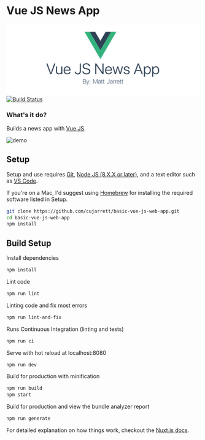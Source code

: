 # Vue JS News App

![logo](./media/logo.gif)
[![Build Status](https://travis-ci.org/cujarrett/vue-js-news-app.svg?branch=master)](https://travis-ci.org/cujarrett/vue-js-news-app)

### What's it do?
Builds a news app with [Vue JS](https://vuejs.org/).

![demo](./media/demo.gif)

## Setup
Setup and use requires [Git](https://git-scm.com/),
[Node JS (8.X.X or later)](https://nodejs.org/en/), and a text editor such as
[VS Code](https://code.visualstudio.com/).

If you're on a Mac, I'd suggest using [Homebrew](https://brew.sh/) for installing the required
software listed in Setup.

```bash
git clone https://github.com/cujarrett/basic-vue-js-web-app.git
cd basic-vue-js-web-app
npm install
```

## Build Setup
Install dependencies
``` bash
npm install
```

Lint code
```bash
npm run lint
```

Linting code and fix most errors
```bash
npm run lint-and-fix
```

Runs Continuous Integration (linting and tests)
```bash
npm run ci
```

Serve with hot reload at localhost:8080
```bash
npm run dev
```

Build for production with minification
```bash
npm run build
npm start
```

Build for production and view the bundle analyzer report
```bash
npm run generate
```

For detailed explanation on how things work, checkout the [Nuxt.js docs](https://github.com/nuxt/nuxt.js).
